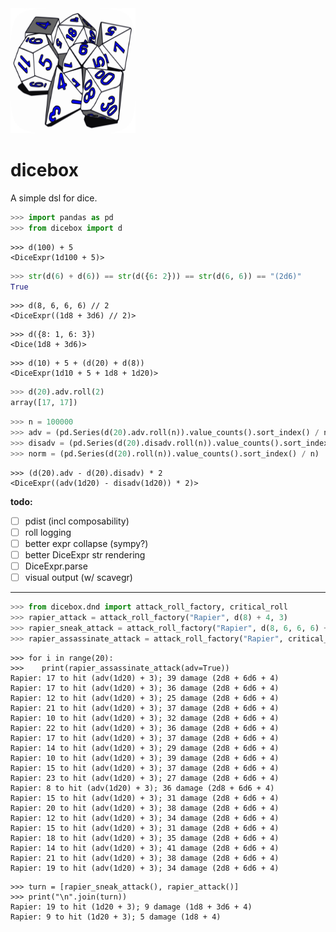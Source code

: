 <img src="https://raw.githubusercontent.com/quantology/dicebox/master/diceset.svg" width="200" height="200">

# dicebox
A simple dsl for dice.


```python
>>> import pandas as pd
>>> from dicebox import d
```


```
>>> d(100) + 5
<DiceExpr(1d100 + 5)>
```



```python
>>> str(d(6) + d(6)) == str(d({6: 2})) == str(d(6, 6)) == "(2d6)"
True
```



```
>>> d(8, 6, 6, 6) // 2
<DiceExpr((1d8 + 3d6) // 2)>
```



```
>>> d({8: 1, 6: 3})
<Dice(1d8 + 3d6)>
```



```
>>> d(10) + 5 + (d(20) + d(8))
<DiceExpr(1d10 + 5 + 1d8 + 1d20)>
```




```python
>>> d(20).adv.roll(2)
array([17, 17])
```




```python
>>> n = 100000
>>> adv = (pd.Series(d(20).adv.roll(n)).value_counts().sort_index() / n)
>>> disadv = (pd.Series(d(20).disadv.roll(n)).value_counts().sort_index() / n)
>>> norm = (pd.Series(d(20).roll(n)).value_counts().sort_index() / n)
```





```
>>> (d(20).adv - d(20).disadv) * 2
<DiceExpr((adv(1d20) - disadv(1d20)) * 2)>
```



**todo:**
 - [ ] pdist (incl composability)
 - [ ] roll logging
 - [ ] better expr collapse (sympy?)
 - [ ] better DiceExpr str rendering
 - [ ] DiceExpr.parse
 - [ ] visual output (w/ scavegr)

---


```python
>>> from dicebox.dnd import attack_roll_factory, critical_roll
>>> rapier_attack = attack_roll_factory("Rapier", d(8) + 4, 3)
>>> rapier_sneak_attack = attack_roll_factory("Rapier", d(8, 6, 6, 6) + 4, 3)
>>> rapier_assassinate_attack = attack_roll_factory("Rapier", critical_roll(d(8, 6, 6, 6) + 4), 3, critical_hits=False)
```


```
>>> for i in range(20):
>>>    print(rapier_assassinate_attack(adv=True))
Rapier: 17 to hit (adv(1d20) + 3); 39 damage (2d8 + 6d6 + 4)
Rapier: 17 to hit (adv(1d20) + 3); 36 damage (2d8 + 6d6 + 4)
Rapier: 12 to hit (adv(1d20) + 3); 25 damage (2d8 + 6d6 + 4)
Rapier: 21 to hit (adv(1d20) + 3); 37 damage (2d8 + 6d6 + 4)
Rapier: 10 to hit (adv(1d20) + 3); 32 damage (2d8 + 6d6 + 4)
Rapier: 22 to hit (adv(1d20) + 3); 36 damage (2d8 + 6d6 + 4)
Rapier: 17 to hit (adv(1d20) + 3); 37 damage (2d8 + 6d6 + 4)
Rapier: 14 to hit (adv(1d20) + 3); 29 damage (2d8 + 6d6 + 4)
Rapier: 10 to hit (adv(1d20) + 3); 39 damage (2d8 + 6d6 + 4)
Rapier: 15 to hit (adv(1d20) + 3); 37 damage (2d8 + 6d6 + 4)
Rapier: 23 to hit (adv(1d20) + 3); 27 damage (2d8 + 6d6 + 4)
Rapier: 8 to hit (adv(1d20) + 3); 36 damage (2d8 + 6d6 + 4)
Rapier: 15 to hit (adv(1d20) + 3); 31 damage (2d8 + 6d6 + 4)
Rapier: 20 to hit (adv(1d20) + 3); 38 damage (2d8 + 6d6 + 4)
Rapier: 12 to hit (adv(1d20) + 3); 34 damage (2d8 + 6d6 + 4)
Rapier: 15 to hit (adv(1d20) + 3); 31 damage (2d8 + 6d6 + 4)
Rapier: 18 to hit (adv(1d20) + 3); 35 damage (2d8 + 6d6 + 4)
Rapier: 14 to hit (adv(1d20) + 3); 41 damage (2d8 + 6d6 + 4)
Rapier: 21 to hit (adv(1d20) + 3); 38 damage (2d8 + 6d6 + 4)
Rapier: 19 to hit (adv(1d20) + 3); 34 damage (2d8 + 6d6 + 4)
```

```
>>> turn = [rapier_sneak_attack(), rapier_attack()]
>>> print("\n".join(turn))
Rapier: 19 to hit (1d20 + 3); 9 damage (1d8 + 3d6 + 4)
Rapier: 9 to hit (1d20 + 3); 5 damage (1d8 + 4)
```
